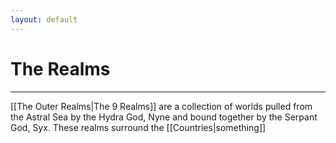 ```yaml
---
layout: default
---
```


# The Realms

---

[[The Outer Realms|The 9 Realms]] are a collection of worlds pulled from the Astral Sea by the Hydra God, Nyne and bound together by the Serpant God, Syx. These realms surround the [[Countries|something]]
